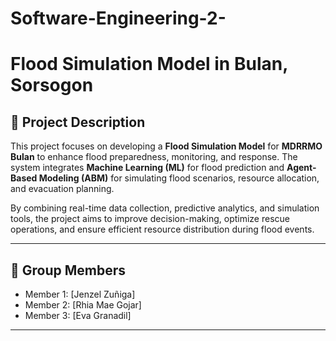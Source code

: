 # Software-Engineering-2-
# Flood Simulation Model in Bulan, Sorsogon

## 📌 Project Description
This project focuses on developing a **Flood Simulation Model** for **MDRRMO Bulan** to enhance flood preparedness, monitoring, and response. The system integrates **Machine Learning (ML)** for flood prediction and **Agent-Based Modeling (ABM)** for simulating flood scenarios, resource allocation, and evacuation planning.  

By combining real-time data collection, predictive analytics, and simulation tools, the project aims to improve decision-making, optimize rescue operations, and ensure efficient resource distribution during flood events.

---

## 👥 Group Members
- Member 1: [Jenzel Zuñiga]
- Member 2: [Rhia Mae Gojar]  
- Member 3: [Eva Granadil]  


---

